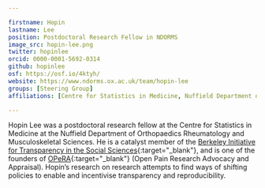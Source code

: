 ```yaml
---

firstname: Hopin
lastname: Lee
position: Postdoctoral Research Fellow in NDORMS
image_src: hopin-lee.png
twitter: hopinlee
orcid: 0000-0001-5692-0314
github: hopinlee
osf: https://osf.io/4ktyh/
website: https://www.ndorms.ox.ac.uk/team/hopin-lee
groups: [Steering Group]
affiliations: [Centre for Statistics in Medicine, Nuffield Department of Orthopaedics Rheumatology and Musculoskeletal Sciences, Medical Sciences Division]

---
```

Hopin Lee was a postdoctoral research fellow at the Centre for Statistics in Medicine at the Nuffield Department of Orthopaedics Rheumatology and Musculoskeletal Sciences. He is a catalyst member of the [Berkeley Initiative for Transparency in the Social Sciences](https://www.bitss.org/catalysts/){:target="_blank"}, and is one of the founders of [OPeRA](https://osf.io/h239s/){:target="_blank"} (Open Pain Research Advocacy and Appraisal). Hopin’s research on research attempts to find ways of shifting policies to enable and incentivise transparency and reproducibility.
